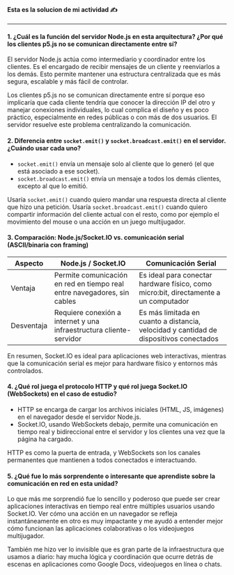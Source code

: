 
#### Esta es la solucion de mi actividad ✍️
---

#### **1. ¿Cuál es la función del servidor Node.js en esta arquitectura? ¿Por qué los clientes p5.js no se comunican directamente entre sí?**
El servidor Node.js actúa como intermediario y coordinador entre los clientes. Es el encargado de recibir mensajes de un cliente y reenviarlos a los demás. Esto permite mantener una estructura centralizada que es más segura, escalable y más fácil de controlar.

Los clientes p5.js no se comunican directamente entre sí porque eso implicaría que cada cliente tendría que conocer la dirección IP del otro y manejar conexiones individuales, lo cual complica el diseño y es poco práctico, especialmente en redes públicas o con más de dos usuarios. El servidor resuelve este problema centralizando la comunicación.

#### **2. Diferencia entre `socket.emit()` y `socket.broadcast.emit()` en el servidor. ¿Cuándo usar cada uno?**
- `socket.emit()` envía un mensaje solo al cliente que lo generó (el que está asociado a ese socket).
- `socket.broadcast.emit()` envía un mensaje a todos los demás clientes, excepto al que lo emitió.

Usaría `socket.emit()` cuando quiero mandar una respuesta directa al cliente que hizo una petición.
Usaría `socket.broadcast.emit()` cuando quiero compartir información del cliente actual con el resto, como por ejemplo el movimiento del mouse o una acción en un juego multijugador.

#### **3. Comparación: Node.js/Socket.IO vs. comunicación serial (ASCII/binaria con framing)**

|Aspecto	|Node.js / Socket.IO	|Comunicación Serial|
|-----------|-----------------------|-------------------|
|Ventaja	|Permite comunicación en red en tiempo real entre navegadores, sin cables	|Es ideal para conectar hardware físico, como micro:bit, directamente a un computador|
|Desventaja	|Requiere conexión a internet y una infraestructura cliente-servidor	|Es más limitada en cuanto a distancia, velocidad y cantidad de dispositivos conectados|

En resumen, Socket.IO es ideal para aplicaciones web interactivas, mientras que la comunicación serial es mejor para hardware físico y entornos más controlados.

#### **4. ¿Qué rol juega el protocolo HTTP y qué rol juega Socket.IO (WebSockets) en el caso de estudio?**
- HTTP se encarga de cargar los archivos iniciales (HTML, JS, imágenes) en el navegador desde el servidor Node.js.
- Socket.IO, usando WebSockets debajo, permite una comunicación en tiempo real y bidireccional entre el servidor y los clientes una vez que la página ha cargado.

HTTP es como la puerta de entrada, y WebSockets son los canales permanentes que mantienen a todos conectados e interactuando.

#### **5. ¿Qué fue lo más sorprendente o interesante que aprendiste sobre la comunicación en red en esta unidad?**
Lo que más me sorprendió fue lo sencillo y poderoso que puede ser crear aplicaciones interactivas en tiempo real entre múltiples usuarios usando Socket.IO. Ver cómo una acción en un navegador se refleja instantáneamente en otro es muy impactante y me ayudó a entender mejor cómo funcionan las aplicaciones colaborativas o los videojuegos multijugador.

También me hizo ver lo invisible que es gran parte de la infraestructura que usamos a diario: hay mucha lógica y coordinación que ocurre detrás de escenas en aplicaciones como Google Docs, videojuegos en línea o chats.